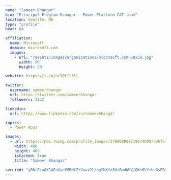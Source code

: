 ```yaml
---
name: "Sameer Bhangar"
bio: "Principal Program Manager - Power Platform CAT team"
location: Seattle, WA
type: "profile"
heat: 64

affiliation:
  name: Microsoft
  domain: microsoft.com
  images:
    - url: "/assets/images/organizations/microsoft.com-50x50.jpg"
      width: 50
      height: 50

website: https://t.co/nrTQtfl3ll

twitter:
  username: sameerbhangar
  url: https://twitter.com/sameerbhangar
  followers: 1132

linkedin:
  url: https://www.linkedin.com/in/sameerbhangar

topics:
  - Power Apps

images:
  - url: https://pbs.twimg.com/profile_images/378800000719674009/a36fe7ddfab1778b76e5793772e43798_400x400.jpeg
    width: 400
    height: 400
    isCached: true
    title: "Sameer Bhangar"

secured: "yBRrEcuAXJAEuGvnKMRNfZ+Voav2L/hgYNXYzSUiBmdWKV/QKe6VY+huGsPQyKDFNEgp93PlfufONcjJaDgip5LLDkZl/1vtJ3fqQpYEftAWYVqI+kXCaOd4fRkgX28bGl7jrVMHL1rnbV5aHXkbsCNNbleD7GSB2TbIv+fXBFy4/6wUKwNGx+A8P/RhG57xTX4te3hOyhrkftSF2tO7VcMk20WvzMjCR7GI5hnEyoge8YepAwKqBqiELCettoEwfm/9uLHdJnzXdo9fm1R4+0ImbZjf/PUiRFkmC4TxTqzWetFfpnQXhgjDogwf6u61HeV032HZXh7IBtUrIoxKovg6Xe20l5Mq5lSq77Rd+yV3TmjEom1t1jeAKKXoz+gh4bvXCP7cJCir+K6A6Pg09adR1JuTgAvvocQxB3eytD0=;7FzQ7Q/PL12Qgdbkv90UAg=="
---
```



